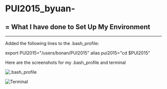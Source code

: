 # PUI2015_byuan-
=
What I have done to Set Up My Environment
-
* * *
Added the following lines to the .bash_profile:

export PUI2015="/users/bonan/PUI2015"
alias pui2015="cd $PUI2015"

Here are the screenshots for my .bash_profile and terminal

![.bash_profile](https://github.com/bonanyuan/PUI2015_byuan-/blob/master/Screen%20Shot%202015-09-14%20at%2011.56.19%20AM.png".bash_profile")

![Terminal](https://github.com/bonanyuan/PUI2015_byuan-/blob/master/Screen%20Shot%202015-09-14%20at%2011.57.25%20AM.png "Terminal")